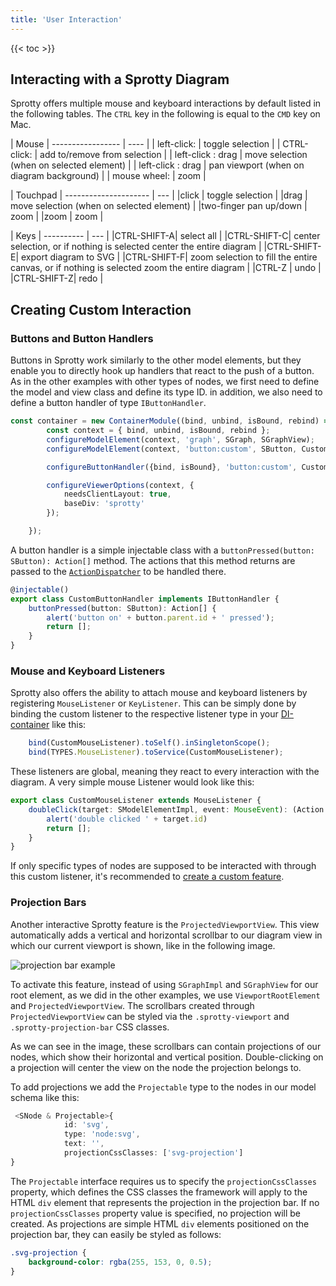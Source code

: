 ```yaml
---
title: 'User Interaction'
---
```

{{< toc >}}

## Interacting with a Sprotty Diagram

Sprotty offers multiple mouse and keyboard interactions by default listed in the following tables.
The `CTRL` key in the following is equal to the `CMD` key on Mac.

| Mouse
| ----------------- | ---- |
| left-click:       | toggle selection |
| CTRL-click:       | add to/remove from selection |
| left-click : drag | move selection (when on selected element) |
| left-click : drag | pan viewport (when on diagram background) |
| mouse wheel:    | zoom |

| Touchpad
| --------------------- | --- |
|click                  | toggle selection |
|drag                   | move selection (when on selected element) |
|two-finger pan up/down | zoom |
|zoom                   | zoom |

| Keys
| ---------- | --- |
|CTRL-SHIFT-A| select all |
|CTRL-SHIFT-C| center selection, or if nothing is selected center the entire diagram |
|CTRL-SHIFT-E| export diagram to SVG |
|CTRL-SHIFT-F| zoom selection to fill the entire canvas, or if nothing is selected zoom the entire diagram |
|CTRL-Z      | undo |
|CTRL-SHIFT-Z| redo |

## Creating Custom Interaction

### Buttons and Button Handlers

Buttons in Sprotty work similarly to the other model elements, but they enable you to directly hook up handlers that react to the push of a button.
As in the other examples with other types of nodes, we first need to define the model and view class and define its type ID. in addition, we also need to define a button handler of type `IButtonHandler`.

```Typescript
const container = new ContainerModule((bind, unbind, isBound, rebind) => { 
        const context = { bind, unbind, isBound, rebind };
        configureModelElement(context, 'graph', SGraph, SGraphView);
        configureModelElement(context, 'button:custom', SButton, CustomButtonView);

        configureButtonHandler({bind, isBound}, 'button:custom', CustomButtonHandler);

        configureViewerOptions(context, {
            needsClientLayout: true,
            baseDiv: 'sprotty'
        });

    });
```

A button handler is a simple injectable class with a `buttonPressed(button: SButton): Action[]` method.
The actions that this method returns are passed to the [`ActionDispatcher`](../overview#action-dispatcher) to be handled there.

```Typescript
@injectable()
export class CustomButtonHandler implements IButtonHandler {
    buttonPressed(button: SButton): Action[] {
        alert('button on' + button.parent.id + ' pressed');
        return [];
    }
}
```

### Mouse and Keyboard Listeners

Sprotty also offers the ability to attach mouse and keyboard listeners by registering `MouseListener` or `KeyListener`.
This can be simply done by binding the custom listener to the respective listener type in your [DI-container](../dependency_injection) like this:

```Typescript
    bind(CustomMouseListener).toSelf().inSingletonScope();
    bind(TYPES.MouseListener).toService(CustomMouseListener);
```

These listeners are global, meaning they react to every interaction with the diagram. A very simple mouse Listener would look like this:

```Typescript
export class CustomMouseListener extends MouseListener {
    doubleClick(target: SModelElementImpl, event: MouseEvent): (Action | Promise<Action>)[] {
        alert('double clicked ' + target.id)
        return [];
    }
}
```

If only specific types of nodes are supposed to be interacted with through this custom listener, it's recommended to [create a custom feature](no-link-yet).

### Projection Bars

Another interactive Sprotty feature is the `ProjectedViewportView`.
This view automatically adds a vertical and horizontal scrollbar to our diagram view in which our current viewport is shown, like in the following image.

![projection bar example](/projection_bar_example.png)

To activate this feature, instead of using `SGraphImpl` and `SGraphView` for our root element, as we did in the other examples, we use `ViewportRootElement` and `ProjectedViewportView`.
The scrollbars created through `ProjectedViewportView` can be styled via the `.sprotty-viewport` and `.sprotty-projection-bar` CSS classes.

As we can see in the image, these scrollbars can contain projections of our nodes, which show their horizontal and vertical position.
Double-clicking on a projection will center the view on the node the projection belongs to.

To add projections we add the `Projectable` type to the nodes in our model schema like this:

```Typescript
 <SNode & Projectable>{
            id: 'svg',
            type: 'node:svg',
            text: '',
            projectionCssClasses: ['svg-projection']
}
```

The `Projectable` interface requires us to specify the `projectionCssClasses` property, which defines the CSS classes the framework will apply to the HTML `div` element that represents the projection in the projection bar. If no `projectionCssClasses` property value is specified, no projection will be created.
As projections are simple HTML `div` elements positioned on the projection bar, they can easily be styled as follows:

```css
.svg-projection { 
    background-color: rgba(255, 153, 0, 0.5); 
}
```

